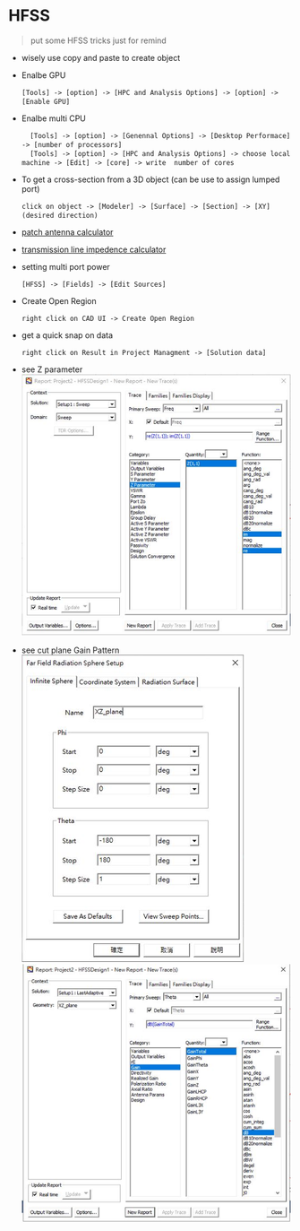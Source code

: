 # HFSS
>put some HFSS tricks just for remind

* wisely use copy and paste to create object
* Enalbe GPU
  ```
  [Tools] -> [option] -> [HPC and Analysis Options] -> [option] -> [Enable GPU]
  ```
* Enalbe multi CPU

        [Tools] -> [option] -> [Genennal Options] -> [Desktop Performace] -> [number of processors]
        [Tools] -> [option] -> [HPC and Analysis Options] -> choose local machine -> [Edit] -> [core] -> write  number of cores
  

* To get a cross-section from a 3D object (can be use to assign lumped port)
  ```
  click on object -> [Modeler] -> [Surface] -> [Section] -> [XY](desired direction)
  ```
* [patch antenna calculator](http://www.emtalk.com/mpacalc.php)
* [transmission line impedence calculator](http://chemandy.com/calculators/microstrip-transmission-line-calculator.htm)
* setting multi port power
  ```
  [HFSS] -> [Fields] -> [Edit Sources]
  ```
* Create Open Region
  ```
  right click on CAD UI -> Create Open Region
  ```
* get a quick snap on data
  ```
  right click on Result in Project Managment -> [Solution data]
  ```
* see Z parameter
	![Image](HFSS/z_parameter.JPG)
* see cut plane Gain Pattern
	![Image](HFSS/XZ_plane_select.JPG)
	![Image](HFSS/XZ_plane_select_2.JPG)
	
